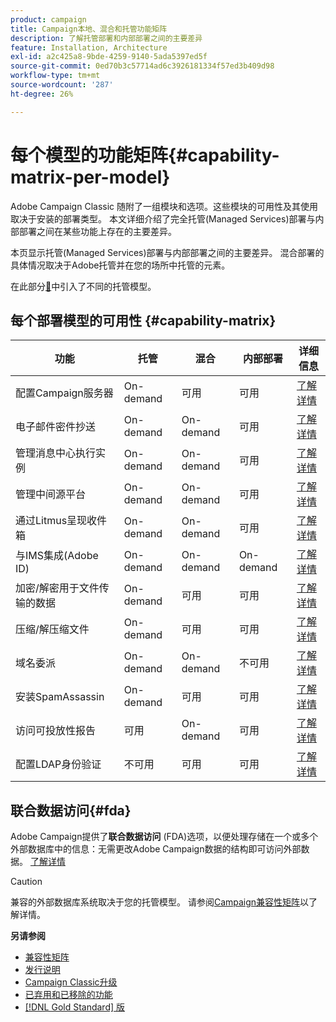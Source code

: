 ```yaml
---
product: campaign
title: Campaign本地、混合和托管功能矩阵
description: 了解托管部署和内部部署之间的主要差异
feature: Installation, Architecture
exl-id: a2c425a8-9bde-4259-9140-5ada5397ed5f
source-git-commit: 0ed70b3c57714ad6c3926181334f57ed3b409d98
workflow-type: tm+mt
source-wordcount: '287'
ht-degree: 26%

---
```


# 每个模型的功能矩阵{#capability-matrix-per-model}



Adobe Campaign Classic 随附了一组模块和选项。这些模块的可用性及其使用取决于安装的部署类型。 本文详细介绍了完全托管(Managed Services)部署与内部部署之间在某些功能上存在的主要差异。

本页显示托管(Managed Services)部署与内部部署之间的主要差异。 混合部署的具体情况取决于Adobe托管并在您的场所中托管的元素。

在此部分[&#128279;](../../installation/using/hosting-models.md)中引入了不同的托管模型。

## 每个部署模型的可用性 {#capability-matrix}

| 功能 | 托管 | 混合 | 内部部署 | 详细信息 |
|-----------------------------------------------|------------------|-----------|---------------|-----------------------------------------------------------------------------------------------------------------------------------------------------------------------------------------------------------------------|
| 配置Campaign服务器 | On-demand | 可用 | 可用 | [了解详情](../../installation/using/the-server-configuration-file.md) |
| 电子邮件密件抄送 | On-demand | On-demand | 可用 | [了解详情](../../installation/using/email-archiving.md) |
| 管理消息中心执行实例 | On-demand | On-demand | 可用 | [了解详情](../../message-center/using/about-transactional-messaging.md) |
| 管理中间源平台 | On-demand | On-demand | 可用 | [了解详情](../../installation/using/mid-sourcing-server.md) |
| 通过Litmus呈现收件箱 | On-demand | On-demand | 可用 | [了解详情](../../delivery/using/inbox-rendering.md) |
| 与IMS集成(Adobe ID) | On-demand | On-demand | On-demand | [了解详情](../../integrations/using/about-adobe-id.md) |
| 加密/解密用于文件传输的数据 | On-demand | 可用 | 可用 | [了解详情](../../platform/using/unzip-decrypt.md) |
| 压缩/解压缩文件 | On-demand | 可用 | 可用 | [了解详情](../../platform/using/unzip-decrypt.md) |
| 域名委派 | On-demand | On-demand | 不可用 | [了解详情](https://experienceleague.adobe.com/docs/control-panel/using/subdomains-and-certificates/setting-up-new-subdomain.html?lang=zh-Hans) |
| 安装SpamAssassin | On-demand | 可用 | 可用 | [了解详情](../../delivery/using/spamassassin.md) |
| 访问可投放性报告 | 可用 | On-demand | 可用 | [了解详情](../../delivery/using/monitoring-deliverability.md) |
| 配置LDAP身份验证 | 不可用 | 可用 | 可用 | [了解详情](../../installation/using/connecting-through-ldap.md) |


## 联合数据访问{#fda}

Adobe Campaign提供了&#x200B;**联合数据访问** (FDA)选项，以便处理存储在一个或多个外部数据库中的信息：无需更改Adobe Campaign数据的结构即可访问外部数据。 [了解详情](../../installation/using/about-fda.md)

>[!CAUTION]
>
>兼容的外部数据库系统取决于您的托管模型。 请参阅[Campaign兼容性矩阵](../../rn/using/compatibility-matrix.md)以了解详情。
>

**另请参阅**

* [兼容性矩阵](../../rn/using/compatibility-matrix.md)
* [发行说明](../../rn/using/latest-release.md)
* [Campaign Classic升级](../../rn/using/rn-overview.md)
* [已弃用和已移除的功能](../../rn/using/deprecated-features.md)
* [[!DNL Gold Standard] 版](../../rn/using/gold-standard.md)
